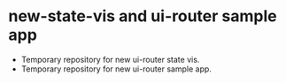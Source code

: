 # new-state-vis and ui-router sample app
- Temporary repository for new ui-router state vis.
- Temporary repository for new ui-router sample app.

